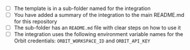 * [ ] The template is in a sub-folder named for the integration
* [ ] You have added a summary of the integration to the main README.md for this repository
* [ ] The sub-folder has an `README.md` file with clear steps on how to use it
* [ ] The integration uses the following environment variable names for the Orbit credentials: `ORBIT_WORKSPACE_ID` and `ORBIT_API_KEY`
